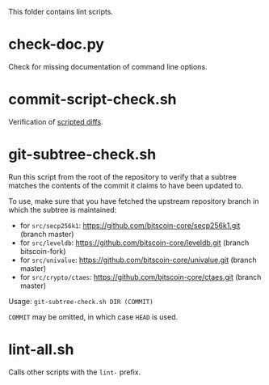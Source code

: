 This folder contains lint scripts.

check-doc.py
============
Check for missing documentation of command line options.

commit-script-check.sh
======================
Verification of [scripted diffs](/doc/developer-notes.md#scripted-diffs).

git-subtree-check.sh
====================
Run this script from the root of the repository to verify that a subtree matches the contents of
the commit it claims to have been updated to.

To use, make sure that you have fetched the upstream repository branch in which the subtree is
maintained:
* for `src/secp256k1`: https://github.com/bitscoin-core/secp256k1.git (branch master)
* for `src/leveldb`: https://github.com/bitscoin-core/leveldb.git (branch bitscoin-fork)
* for `src/univalue`: https://github.com/bitscoin-core/univalue.git (branch master)
* for `src/crypto/ctaes`: https://github.com/bitscoin-core/ctaes.git (branch master)

Usage: `git-subtree-check.sh DIR (COMMIT)`

`COMMIT` may be omitted, in which case `HEAD` is used.

lint-all.sh
===========
Calls other scripts with the `lint-` prefix.
